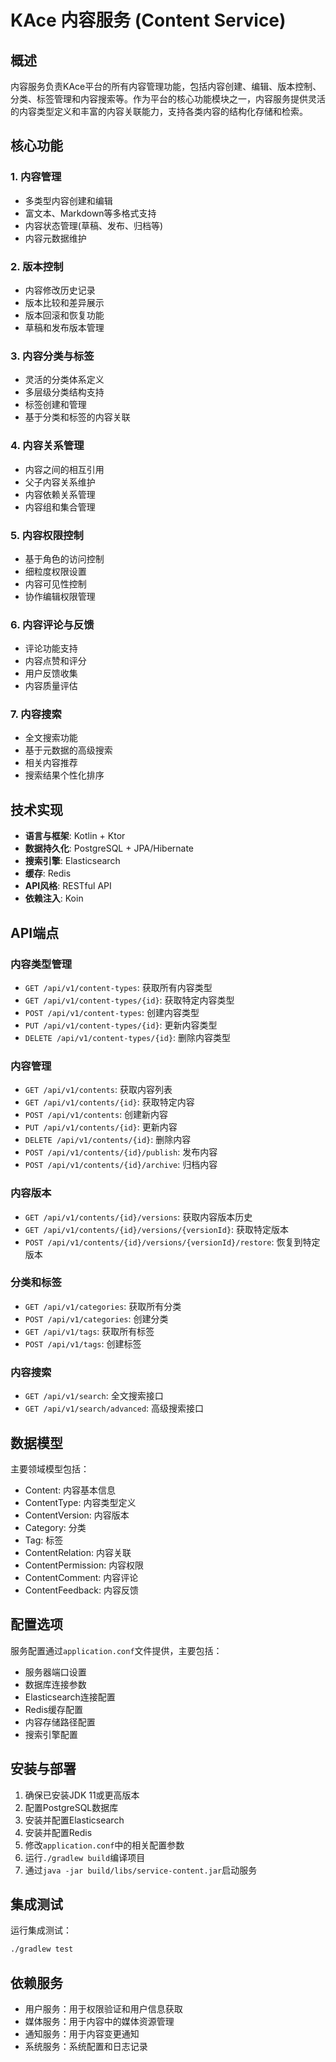 # KAce 内容服务 (Content Service)

## 概述

内容服务负责KAce平台的所有内容管理功能，包括内容创建、编辑、版本控制、分类、标签管理和内容搜索等。作为平台的核心功能模块之一，内容服务提供灵活的内容类型定义和丰富的内容关联能力，支持各类内容的结构化存储和检索。

## 核心功能

### 1. 内容管理
- 多类型内容创建和编辑
- 富文本、Markdown等多格式支持
- 内容状态管理(草稿、发布、归档等)
- 内容元数据维护

### 2. 版本控制
- 内容修改历史记录
- 版本比较和差异展示
- 版本回滚和恢复功能
- 草稿和发布版本管理

### 3. 内容分类与标签
- 灵活的分类体系定义
- 多层级分类结构支持
- 标签创建和管理
- 基于分类和标签的内容关联

### 4. 内容关系管理
- 内容之间的相互引用
- 父子内容关系维护
- 内容依赖关系管理
- 内容组和集合管理

### 5. 内容权限控制
- 基于角色的访问控制
- 细粒度权限设置
- 内容可见性控制
- 协作编辑权限管理

### 6. 内容评论与反馈
- 评论功能支持
- 内容点赞和评分
- 用户反馈收集
- 内容质量评估

### 7. 内容搜索
- 全文搜索功能
- 基于元数据的高级搜索
- 相关内容推荐
- 搜索结果个性化排序

## 技术实现

- **语言与框架**: Kotlin + Ktor
- **数据持久化**: PostgreSQL + JPA/Hibernate
- **搜索引擎**: Elasticsearch
- **缓存**: Redis
- **API风格**: RESTful API
- **依赖注入**: Koin

## API端点

### 内容类型管理
- `GET /api/v1/content-types`: 获取所有内容类型
- `GET /api/v1/content-types/{id}`: 获取特定内容类型
- `POST /api/v1/content-types`: 创建内容类型
- `PUT /api/v1/content-types/{id}`: 更新内容类型
- `DELETE /api/v1/content-types/{id}`: 删除内容类型

### 内容管理
- `GET /api/v1/contents`: 获取内容列表
- `GET /api/v1/contents/{id}`: 获取特定内容
- `POST /api/v1/contents`: 创建新内容
- `PUT /api/v1/contents/{id}`: 更新内容
- `DELETE /api/v1/contents/{id}`: 删除内容
- `POST /api/v1/contents/{id}/publish`: 发布内容
- `POST /api/v1/contents/{id}/archive`: 归档内容

### 内容版本
- `GET /api/v1/contents/{id}/versions`: 获取内容版本历史
- `GET /api/v1/contents/{id}/versions/{versionId}`: 获取特定版本
- `POST /api/v1/contents/{id}/versions/{versionId}/restore`: 恢复到特定版本

### 分类和标签
- `GET /api/v1/categories`: 获取所有分类
- `POST /api/v1/categories`: 创建分类
- `GET /api/v1/tags`: 获取所有标签
- `POST /api/v1/tags`: 创建标签

### 内容搜索
- `GET /api/v1/search`: 全文搜索接口
- `GET /api/v1/search/advanced`: 高级搜索接口

## 数据模型

主要领域模型包括：
- Content: 内容基本信息
- ContentType: 内容类型定义
- ContentVersion: 内容版本
- Category: 分类
- Tag: 标签
- ContentRelation: 内容关联
- ContentPermission: 内容权限
- ContentComment: 内容评论
- ContentFeedback: 内容反馈

## 配置选项

服务配置通过`application.conf`文件提供，主要包括：
- 服务器端口设置
- 数据库连接参数
- Elasticsearch连接配置
- Redis缓存配置
- 内容存储路径配置
- 搜索引擎配置

## 安装与部署

1. 确保已安装JDK 11或更高版本
2. 配置PostgreSQL数据库
3. 安装并配置Elasticsearch
4. 安装并配置Redis
5. 修改`application.conf`中的相关配置参数
6. 运行`./gradlew build`编译项目
7. 通过`java -jar build/libs/service-content.jar`启动服务

## 集成测试

运行集成测试：
```bash
./gradlew test
```

## 依赖服务

- 用户服务：用于权限验证和用户信息获取
- 媒体服务：用于内容中的媒体资源管理
- 通知服务：用于内容变更通知
- 系统服务：系统配置和日志记录 